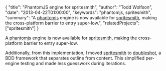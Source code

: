 {
  "title": "PhantomJS engine for spritesmith",
  "author": "Todd Wolfson",
  "date": "2013-04-22T01:00:00",
  "keywords": "phantomjs, spritesmith",
  "summary": "A [phantomjs](http://phantomjs.org/) engine is now available for [spritesmith](https://github.com/Ensighten/spritesmith/), making the cross-platform barrier to entry super-low.",
  "relatedProjects": ["spritesmith"]
}

A [phantomjs][phantomjs] engine is now available for [spritesmith][spritesmith], making the cross-platform barrier to entry super-low.

Additionally, from this implementation, I moved [spritesmith][spritesmith] to [doubleshot][doubleshot], a BDD framework that separates outline from content. This simplified per-engine testing and made less guesswork during iterations.

[phantomjs]: http://phantomjs.org/
[spritesmith]: https://github.com/Ensighten/spritesmith/
[doubleshot]: https://github.com/twolfson/doubleshot/